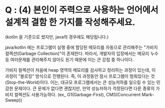 # Q : (4) 본인이 주력으로 사용하는 언어에서 설계적 결함 한 가지를 작성해주세요.
(kotlin 을 기준으로 썼지만, java의 경우에도 해당됩니다.)

java/kotlin 에는 프로그램이 실행 중에 할당된 메모리를 자동으로 관리해주는 "가비지 컬렉션(Garbage Collection)"이 존재한다.
따라서, 개발자의 입장에서는 메모리 누수 등 여러문제를 관리해주지 않아도 된기 때문에 이는 큰 강점 중 하나이다.

가비지 컬렉션이 처음에 heap 영역의 메모리를 검사하고 정리하는 과정이 있는데, 이 과정이 "블로킹" 방식으로 진행된다.
즉, 이 과정동안 잠시 프로그램이 멈춰있다는 것(Stop-the-World)이다. 
이는, 대규모 프로그램에서는 큰 성능저하를 일으킬 수 있는 민감한 문제이다.
큰 문제가 없다면 괜찮지만, 만약 성능저하가 걱정된다면 다른 종류의 가비지 컬렉션도 사용가능하다. (ex_ G1(Garbage-First), CMS(Concurrent Mark-Sweep))
